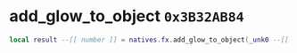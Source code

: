 # add_glow_to_object `0x3B32AB84`

```lua
local result --[[ number ]] = natives.fx.add_glow_to_object(_unk0 --[[ number ]], _unk1 --[[ number ]], _unk2 --[[ number ]], _unk3 --[[ number ]])
```